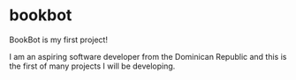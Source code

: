 # bookbot
BookBot is my first project!

I am an aspiring software developer from the Dominican Republic and this is the first of many projects I will be developing.